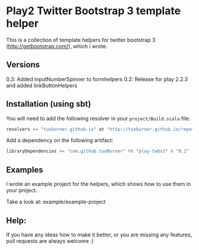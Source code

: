 # Play2 Twitter Bootstrap 3 template helper

This is a collection of template helpers for twitter bootstrap 3 (http://getbootstrap.com/), which i wrote.


## Versions
0.3: Added inputNumberSpinner to formhelpers
0.2: Release for play 2.2.3 and added linkButtonHelpers

## Installation (using sbt)

You will need to add the following resolver in your `project/Build.scala` file:

```scala
resolvers += "tuxburner.github.io" at "http://tuxburner.github.io/repo"
``` 

Add a dependency on the following artifact:

```scala
libraryDependencies += "com.github.tuxBurner" %% "play-twbs3" % "0.2"
```

## Examples
I wrote an example project for the helpers, which shows how to use them in your project.

Take a look at: example/example-project

## Help:
If you have any ideas how to make it better, or you are missing any features, pull requests are always welcome :)
